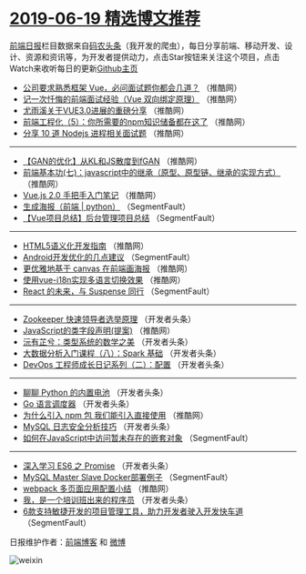 # [2019-06-19 精选博文推荐](https://toutiao.qdkfweb.cn/date/2019/06/19)

[前端日报](https://qdkfweb.cn/c/news)栏目数据来自[码农头条](https://toutiao.qdkfweb.cn/)（我开发的爬虫），每日分享前端、移动开发、设计、资源和资讯等，为开发者提供动力，点击Star按钮来关注这个项目，点击Watch来收听每日的更新[Github主页](https://github.com/kujian/frontendDaily)
* [公司要求熟悉框架 Vue，必问面试题你都会几道？](https://toutiao.qdkfweb.cn/115743.html) （推酷网）
* [记一次忏悔的前端面试经验（Vue 双向绑定原理）](https://toutiao.qdkfweb.cn/115716.html) （推酷网）
* [尤雨溪关于VUE3.0进展的重磅分享](https://toutiao.qdkfweb.cn/115742.html) （推酷网）
* [前端工程化（5）：你所需要的npm知识储备都在这了](https://toutiao.qdkfweb.cn/115715.html) （推酷网）
* [分享 10 道 Nodejs 进程相关面试题](https://toutiao.qdkfweb.cn/115741.html) （推酷网）

***
* [【GAN的优化】从KL和JS散度到fGAN](https://toutiao.qdkfweb.cn/115744.html) （推酷网）
* [前端基本功(七)：javascript中的继承（原型、原型链、继承的实现方式）](https://toutiao.qdkfweb.cn/115717.html) （推酷网）
* [Vue.js 2.0 手把手入门笔记](https://toutiao.qdkfweb.cn/115722.html) （推酷网）
* [生成海报（前端 | python）](https://toutiao.qdkfweb.cn/115650.html) （SegmentFault）
* [【Vue项目总结】后台管理项目总结](https://toutiao.qdkfweb.cn/115651.html) （SegmentFault）

***
* [HTML5语义化开发指南](https://toutiao.qdkfweb.cn/115714.html) （推酷网）
* [Android开发优化的几点建议](https://toutiao.qdkfweb.cn/115652.html) （SegmentFault）
* [更优雅地基于 canvas 在前端画海报](https://toutiao.qdkfweb.cn/115739.html) （推酷网）
* [使用vue-i18n实现多语言切换效果](https://toutiao.qdkfweb.cn/115719.html) （推酷网）
* [React 的未来，与 Suspense 同行](https://toutiao.qdkfweb.cn/115660.html) （SegmentFault）

***
* [Zookeeper 快速领导者选举原理](https://toutiao.qdkfweb.cn/115692.html) （开发者头条）
* [JavaScript的类字段声明(提案)](https://toutiao.qdkfweb.cn/115712.html) （推酷网）
* [沅有芷兮：类型系统的数学之美](https://toutiao.qdkfweb.cn/115693.html) （开发者头条）
* [大数据分析入门课程（八）：Spark 基础](https://toutiao.qdkfweb.cn/115672.html) （开发者头条）
* [DevOps 工程师成长日记系列（二）：配置](https://toutiao.qdkfweb.cn/115673.html) （开发者头条）

***
* [聊聊 Python 的内置电池](https://toutiao.qdkfweb.cn/115684.html) （开发者头条）
* [Go 语言调度器](https://toutiao.qdkfweb.cn/115695.html) （开发者头条）
* [为什么引入 npm 包 我们能引入直接使用](https://toutiao.qdkfweb.cn/115740.html) （推酷网）
* [MySQL 日志安全分析技巧](https://toutiao.qdkfweb.cn/115696.html) （开发者头条）
* [如何在JavaScript中访问暂未存在的嵌套对象](https://toutiao.qdkfweb.cn/115665.html) （SegmentFault）

***
* [深入学习 ES6 之 Promise](https://toutiao.qdkfweb.cn/115687.html) （开发者头条）
* [MySQL Master Slave Docker部署例子](https://toutiao.qdkfweb.cn/115666.html) （SegmentFault）
* [webpack 多页面应用配置小结](https://toutiao.qdkfweb.cn/115718.html) （推酷网）
* [我，是一个培训班出来的程序员](https://toutiao.qdkfweb.cn/115667.html) （开发者头条）
* [6款支持敏捷开发的项目管理工具，助力开发者驶入开发快车道](https://toutiao.qdkfweb.cn/115657.html) （SegmentFault）

日报维护作者：[前端博客](https://qdkfweb.cn/) 和 [微博](https://qdkfweb.cn/go/weibo)

![weixin](https://user-images.githubusercontent.com/3055447/38468989-651132ac-3b80-11e8-8e6b-15122322a9d7.png)